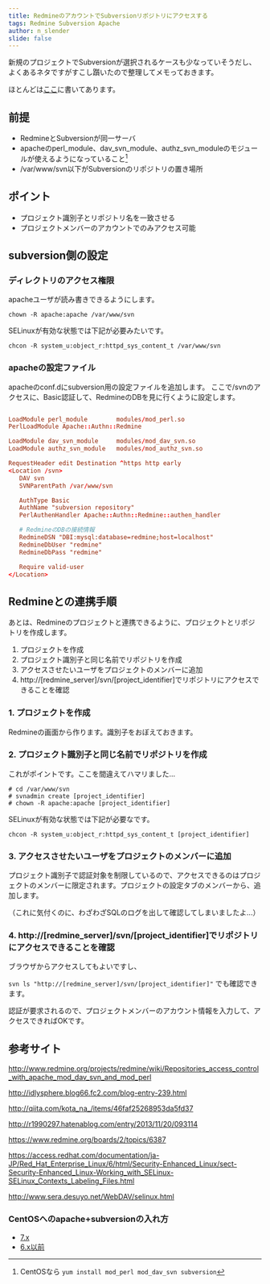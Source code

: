 ```yaml
---
title: RedmineのアカウントでSubversionリポジトリにアクセスする
tags: Redmine Subversion Apache
author: n_slender
slide: false
---
```

新規のプロジェクトでSubversionが選択されるケースも少なっていそうだし、よくあるネタですがすこし躓いたので整理してメモっておきます。

ほとんどは[ここ](http://www.redmine.org/projects/redmine/wiki/Repositories_access_control_with_apache_mod_dav_svn_and_mod_perl)に書いてあります。

## 前提

* RedmineとSubversionが同一サーバ
* apacheのperl_module、dav_svn_module、authz_svn_moduleのモジュールが使えるようになっていること[^1]
* /var/www/svn以下がSubversionのリポジトリの置き場所

## ポイント

* プロジェクト識別子とリポジトリ名を一致させる
* プロジェクトメンバーのアカウントでのみアクセス可能

## subversion側の設定

### ディレクトリのアクセス権限

apacheユーザが読み書きできるようにします。

`chown -R apache:apache /var/www/svn`

SELinuxが有効な状態では下記が必要みたいです。

`chcon -R system_u:object_r:httpd_sys_content_t /var/www/svn`

### apacheの設定ファイル

apacheのconf.dにsubversion用の設定ファイルを追加します。
ここで/svnのアクセスに、Basic認証して、RedmineのDBを見に行くように設定します。

```subversion.conf

LoadModule perl_module        modules/mod_perl.so
PerlLoadModule Apache::Authn::Redmine

LoadModule dav_svn_module     modules/mod_dav_svn.so
LoadModule authz_svn_module   modules/mod_authz_svn.so

RequestHeader edit Destination ^https http early
<Location /svn>
   DAV svn
   SVNParentPath /var/www/svn　

   AuthType Basic
   AuthName "subversion repository"
   PerlAuthenHandler Apache::Authn::Redmine::authen_handler

   # RedmineのDBの接続情報
   RedmineDSN "DBI:mysql:database=redmine;host=localhost"
   RedmineDbUser "redmine"
   RedmineDbPass "redmine"

   Require valid-user
</Location>

```

## Redmineとの連携手順

あとは、Redmineのプロジェクトと連携できるように、プロジェクトとリポジトリを作成します。

1. プロジェクトを作成
2. プロジェクト識別子と同じ名前でリポジトリを作成
3. アクセスさせたいユーザをプロジェクトのメンバーに追加
4. http://[redmine_server]/svn/[project_identifier]でリポジトリにアクセスできることを確認

### 1. プロジェクトを作成

Redmineの画面から作ります。識別子をおぼえておきます。

### 2. プロジェクト識別子と同じ名前でリポジトリを作成

これがポイントです。ここを間違えてハマリました...

```
# cd /var/www/svn
# svnadmin create [project_identifier]
# chown -R apache:apache [project_identifier]
```

SELinuxが有効な状態では下記が必要なです。

`chcon -R system_u:object_r:httpd_sys_content_t [project_identifier]`

### 3. アクセスさせたいユーザをプロジェクトのメンバーに追加

プロジェクト識別子で認証対象を制限しているので、アクセスできるのはプロジェクトのメンバーに限定されます。プロジェクトの設定タブのメンバーから、追加します。

（これに気付くのに、わざわざSQLのログを出して確認してしまいましたよ...）

### 4. http://[redmine_server]/svn/[project_identifier]でリポジトリにアクセスできることを確認

ブラウザからアクセスしてもよいですし、

`svn ls "http://[redmine_server]/svn/[project_identifier]"` でも確認できます。

認証が要求されるので、プロジェクトメンバーのアカウント情報を入力して、アクセスできればOKです。

## 参考サイト

http://www.redmine.org/projects/redmine/wiki/Repositories_access_control_with_apache_mod_dav_svn_and_mod_perl

http://idlysphere.blog66.fc2.com/blog-entry-239.html

http://qiita.com/kota_na_/items/46faf25268953da5fd37

http://r1990297.hatenablog.com/entry/2013/11/20/093114

https://www.redmine.org/boards/2/topics/6387

https://access.redhat.com/documentation/ja-JP/Red_Hat_Enterprise_Linux/6/html/Security-Enhanced_Linux/sect-Security-Enhanced_Linux-Working_with_SELinux-SELinux_Contexts_Labeling_Files.html

http://www.sera.desuyo.net/WebDAV/selinux.html

### CentOSへのapache+subversionの入れ方

* [7.x](https://www.howtoforge.com/how-to-install-svn-with-apache-dav_svn-on-centos-7)
* [6.x以前](https://wiki.centos.org/HowTos/Subversion)

[^1]: CentOSなら `yum install mod_perl mod_dav_svn subversion`

